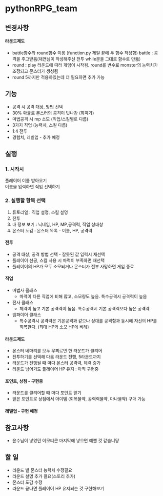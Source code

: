 # pythonRPG_team

## 변경사항  
#### 라운드제도  
- battle함수와 round함수 이용 (function.py 제일 끝에 두 함수 작성함) battle : 공격을 주고받음(채연님이 작성해주신 전투 while문을 그대로 함수로 만듦)  
- round : play 라운드에 따라 게임이 시작됨. round를 변수로 monster의 능력치가 조정되고 몬스터가 생성됨  
- round 5까지만 적용하였는데 더 필요하면 추가 가능  

## 기능

- 공격 시 공격 대상, 방법 선택  
- 30% 확률로 몬스터의 공격이 빗나감 (회피기)  
- 마법공격 시 mp 소모 (직업/스킬별로 다름)  
- 3가지 직업 (능력치, 스킬 다름)
- 1:4 전투
- 경험치, 레벨업 - 추가 예정

## 실행


### 1. 시작시
플레이어 이름 받아오기  
이름을 입력하면 직업 선택하기  
### 2. 실행할 항목 선택 
1. 튜토리얼 : 직업 설명, 스킬 설명  
2. 전투  
3. 내 정보 보기 : 닉네임, HP, MP,공격력, 직업 상태창  
4. 몬스터 도감 : 몬스터 목록 - 이름, HP, 공격력  
#### 전투
- 공격 대상, 공격 방법 선택 - 잘못된 값 입력시 재선택  
- 플레이어 선공, 스킬 사용 시 마력이 부족하면 재선택  
- 플레이어의 HP가 모두 소모되거나 몬스터가 전부 사망하면 게임 종료  
#### 직업
- 마법사 클래스  
  - 마력이 다른 직업에 비해 많고, 소모량도 높음. 특수공격시 공격력이 높음  
- 전사 클래스  
  - 체력이 높고 기본 공격력이 높음. 특수공격시 기본 공격력보다 높은 공격력  
- 뱀파이어 클래스  
  - 특수공격시 공격력은 기본공격과 같으나 상대를 공격함과 동시에 자신의 HP를 회복한다. (최대 HP와 소모 HP에 비례)  
#### 라운드제도  
- 몬스터 네마리를 모두 무찌르면 한 라운드가 클리어  
- 전투하기를 선택해 다음 라운드 진행, 5라운드까지  
- 라운드가 진행될 때 마다 몬스터 공격력, 체력 증가  
- 라운드 넘어가도 플레이어 HP 유지 : 아직 구현중  
#### 포인트, 상점 - 구현중  
- 라운드를 클리어할 때 마다 포인트 얻기  
- 얻은 포인트로 상점에서 아이템 (회복물약, 공력력물약, 마나물약) 구매 가능  
#### 레벨업 - 구현 예정


## 참고사항
- 윤수님이 넣었던 이모티콘 마지막에 넣으면 예쁠 것 같습니당  

## 할 일 
- 라운드 별 몬스터 능력치 수정필요  
- 라운드 설명 추가 필요(스토리 추가)  
- 몬스터 도감 수정  
- 라운드 끝나면 플레이어 HP 유지되는 것 구현해보기  
